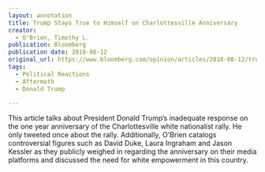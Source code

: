 ```yaml
---
layout: annotation
title: Trump Stays True to Himself on Charlottesville Anniversary
creator:
  - O'Brien, Timothy L.
publication: Bloomberg
publication date: 2018-08-12
original_url: https://www.bloomberg.com/opinion/articles/2018-08-12/trump-still-fails-to-condemn-racism-a-year-after-charlottesville
tags:
  - Political Reactions
  - Aftermath
  - Donald Trump

---
```

This article talks about President Donald Trump’s inadequate response on the one year anniversary of the Charlottesville white nationalist rally. He only tweeted once about the rally. Additionally, O'Brien catalogs controversial figures such as David Duke, Laura Ingraham and Jason Kessler as they publicly weighed in regarding the anniversary on their media platforms and discussed the need for white empowerment in this country.  
